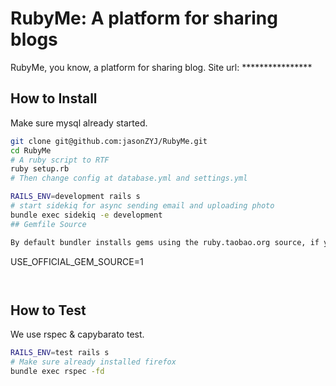 RubyMe: A platform for sharing blogs
=======

RubyMe, you know, a platform for sharing blog.
Site url: ****************

## How to Install

Make sure mysql already started.
```bash
git clone git@github.com:jasonZYJ/RubyMe.git
cd RubyMe
# A ruby script to RTF
ruby setup.rb
# Then change config at database.yml and settings.yml

RAILS_ENV=development rails s
# start sidekiq for async sending email and uploading photo
bundle exec sidekiq -e development
## Gemfile Source

By default bundler installs gems using the ruby.taobao.org source, if you'd rather use the official one, set environment variable `USE_OFFICIAL_GEM_SOURCE`:

```
USE_OFFICIAL_GEM_SOURCE=1
```


```

## How to Test

We use rspec & capybarato test.
```bash
RAILS_ENV=test rails s
# Make sure already installed firefox
bundle exec rspec -fd
```
